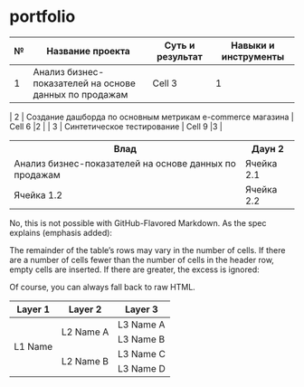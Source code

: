 # portfolio


|№| Название проекта | Суть и результат | 	Навыки и инструменты |
|----------|----------|----------|----------|
|1   |Анализ бизнес-показателей на основе данных по продажам | Cell 3   | 1   |
 
| 2    | Создание дашборда по основным метрикам e-commerce магазина   | Cell 6   |2    | 
| 3    | Синтетическое тестирование  | Cell 9   |3    |

<table>
    <tr>
        <th>Влад</th>
        <th>Даун 2</th>
    </tr>
    <tr>
        <td>Анализ бизнес-показателей на 
          основе данных по продажам</td>
        <td>Ячейка 2.1</td>
    </tr>
    <tr>
        <td>Ячейка 1.2</td>
        <td>Ячейка 2.2</td>
    </tr>
</table>

No, this is not possible with GitHub-Flavored Markdown. As the spec explains (emphasis added):

The remainder of the table’s rows may vary in the number of cells. If there are a number of cells fewer than the number of cells in the header row, empty cells are inserted. If there are greater, the excess is ignored:

Of course, you can always fall back to raw HTML.

<table>
    <thead>
        <tr>
            <th>Layer 1</th>
            <th>Layer 2</th>
            <th>Layer 3</th>
        </tr>
    </thead>
    <tbody>
        <tr>
            <td rowspan=4>L1 Name</td>
            <td rowspan=2>L2 Name A</td>
            <td>L3 Name A</td>
        </tr>
        <tr>
            <td>L3 Name B</td>
        </tr>
        <tr>
            <td rowspan=2>L2 Name B</td>
            <td>L3 Name C</td>
        </tr>
        <tr>
            <td>L3 Name D</td>
        </tr>
    </tbody>
</table>
